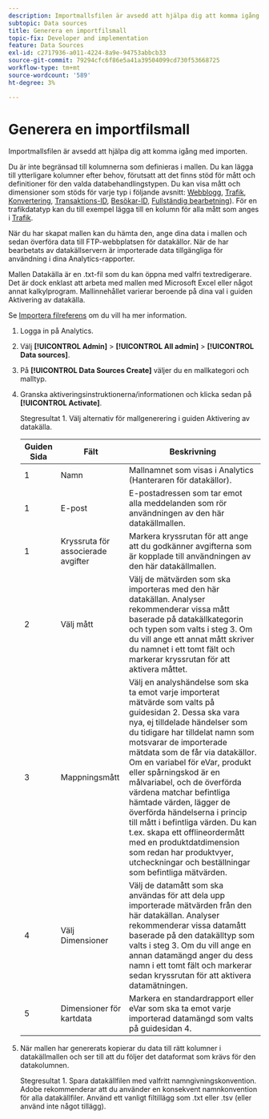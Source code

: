 ```yaml
---
description: Importmallsfilen är avsedd att hjälpa dig att komma igång med importen.
subtopic: Data sources
title: Generera en importfilsmall
topic-fix: Developer and implementation
feature: Data Sources
exl-id: c2717936-a011-4224-8a9e-94753abbcb33
source-git-commit: 79294cfc6f86e5a41a39504099cd730f53668725
workflow-type: tm+mt
source-wordcount: '589'
ht-degree: 3%

---
```


# Generera en importfilsmall

Importmallsfilen är avsedd att hjälpa dig att komma igång med importen.

Du är inte begränsad till kolumnerna som definieras i mallen. Du kan lägga till ytterligare kolumner efter behov, förutsatt att det finns stöd för mått och definitioner för den valda databehandlingstypen. Du kan visa mått och dimensioner som stöds för varje typ i följande avsnitt: [Webblogg](/help/import/c-data-sources/c-datasrc-types/datasrc-web-log.md), [Trafik](/help/import/c-data-sources/c-datasrc-types/datasrc-traffic.md), [Konvertering](/help/import/c-data-sources/c-datasrc-types/datasrc-conversion.md), [Transaktions-ID](/help/import/c-data-sources/c-datasrc-types/datasrc-transactionid.md), [Besökar-ID](/help/import/c-data-sources/c-datasrc-types/datasrc-visitorid.md), [Fullständig bearbetning](/help/import/c-data-sources/c-datasrc-types/datasrc-full-processing.md)). För en trafikdatatyp kan du till exempel lägga till en kolumn för alla mått som anges i [Trafik](/help/import/c-data-sources/c-datasrc-types/datasrc-traffic.md).

När du har skapat mallen kan du hämta den, ange dina data i mallen och sedan överföra data till FTP-webbplatsen för datakällor. När de har bearbetats av datakällservern är importerade data tillgängliga för användning i dina Analytics-rapporter.

Mallen Datakälla är en .txt-fil som du kan öppna med valfri textredigerare. Det är dock enklast att arbeta med mallen med Microsoft Excel eller något annat kalkylprogram. Mallinnehållet varierar beroende på dina val i guiden Aktivering av datakälla.

Se [Importera filreferens](/help/import/c-data-sources/datasrc-template/datasrc-import-file-reference.md) om du vill ha mer information.

1. Logga in på Analytics.
1. Välj **[!UICONTROL Admin]** > **[!UICONTROL All admin]** > **[!UICONTROL Data sources]**.
1. På **[!UICONTROL Data Sources Create]** väljer du en mallkategori och malltyp.
1. Granska aktiveringsinstruktionerna/informationen och klicka sedan på **[!UICONTROL Activate]**.

   Stegresultat 1. Välj alternativ för mallgenerering i guiden Aktivering av datakälla.

   | Guiden Sida | Fält | Beskrivning |
   |--- |--- |--- |
   | 1 | Namn | Mallnamnet som visas i Analytics (Hanteraren för datakällor). |
   | 1 | E-post | E-postadressen som tar emot alla meddelanden som rör användningen av den här datakällmallen. |
   | 1 | Kryssruta för associerade avgifter | Markera kryssrutan för att ange att du godkänner avgifterna som är kopplade till användningen av den här datakällmallen. |
   | 2 | Välj mått | Välj de mätvärden som ska importeras med den här datakällan. Analyser rekommenderar vissa mått baserade på datakällkategorin och typen som valts i steg 3.  Om du vill ange ett annat mått skriver du namnet i ett tomt fält och markerar kryssrutan för att aktivera måttet. |
   | 3 | Mappningsmått | Välj en analyshändelse som ska ta emot varje importerat mätvärde som valts på guidesidan 2.  Dessa ska vara nya, ej tilldelade händelser som du tidigare har tilldelat namn som motsvarar de importerade mätdata som de får via datakällor.  Om en variabel för eVar, produkt eller spårningskod är en målvariabel, och de överförda värdena matchar befintliga hämtade värden, lägger de överförda händelserna i princip till mått i befintliga värden. Du kan t.ex. skapa ett offlineordermått med en produktdatdimension som redan har produktvyer, utcheckningar och beställningar som befintliga mätvärden. |
   | 4 | Välj Dimensioner | Välj de datamått som ska användas för att dela upp importerade mätvärden från den här datakällan. Analyser rekommenderar vissa datamått baserade på den datakälltyp som valts i steg 3.  Om du vill ange en annan datamängd anger du dess namn i ett tomt fält och markerar sedan kryssrutan för att aktivera datamätningen. |
   | 5 | Dimensioner för kartdata | Markera en standardrapport eller eVar som ska ta emot varje importerad datamängd som valts på guidesidan 4. |

1. När mallen har genererats kopierar du data till rätt kolumner i datakällmallen och ser till att du följer det dataformat som krävs för den datakolumnen.

   Stegresultat 1. Spara datakällfilen med valfritt namngivningskonvention. Adobe rekommenderar att du använder en konsekvent namnkonvention för alla datakällfiler. Använd ett vanligt filtillägg som .txt eller .tsv (eller använd inte något tillägg).
